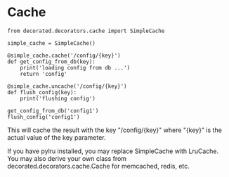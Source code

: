 # Cache

	from decorated.decorators.cache import SimpleCache
	
	simple_cache = SimpleCache()
	
	@simple_cache.cache('/config/{key}')
	def get_config_from_db(key):
	    print('loading config from db ...')
	    return 'config'
	
	@simple_cache.uncache('/config/{key}')
	def flush_config(key):
	    print('flushing config')
	
	get_config_from_db('config1')
	flush_config('config1')

This will cache the result with the key "/config/{key}" where "{key}" is the actual value of the key parameter.

If you have pylru installed, you may replace SimpleCache with LruCache.
You may also derive your own class from decorated.decorators.cache.Cache for memcached, redis, etc.
